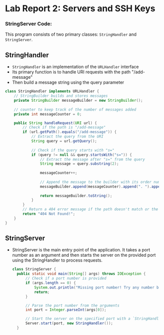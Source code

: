 # Lab Report 2: Servers and SSH Keys

### StringServer Code:
This program consists of two primary classes: `StringHandler` and `StringServer`.

## StringHandler

- `StringHandler` is an implementation of the `URLHandler` interface
- Its primary function is to handle URI requests with the path "/add-message"
- Then build a message string using the query parameter

```java
class StringHandler implements URLHandler {
    // StringBuilder builds and stores messages
    private StringBuilder messageBuilder = new StringBuilder();
    
    // counter to keep track of the number of messages added
    private int messageCounter = 0;

    public String handleRequest(URI url) {
        // Check if the path is "/add-message"
        if (url.getPath().equals("/add-message")) {
            // Extract the query from the URI
            String query = url.getQuery();
            
            // Check if the query starts with "s="
            if (query != null && query.startsWith("s=")) {
                // Extract the message after "s=" from the query
                String message = query.substring(2);
                
                messageCounter++;
                
                // Append the message to the builder with its order number
                messageBuilder.append(messageCounter).append(". ").append(message).append("\n");
                
                return messageBuilder.toString();
            }
        }
        // Return a 404 error message if the path doesn't match or the query is invalid
        return "404 Not Found!";
    }
}
```

## StringServer
- StringServer is the main entry point of the application. It takes a port number as an argument and then starts the server on the provided port using the StringHandler to process requests. 


  ```java
  class StringServer {
    public static void main(String[] args) throws IOException {
        // Check if a port number is provided
        if (args.length == 0) {
            System.out.println("Missing port number! Try any number between 1024 to 49151");
            return;
        }

        // Parse the port number from the arguments
        int port = Integer.parseInt(args[0]);

        // Start the server on the specified port with a `StringHandler` instance
        Server.start(port, new StringHandler());
    }

``` 
